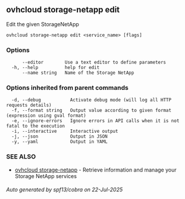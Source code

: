 ## ovhcloud storage-netapp edit

Edit the given StorageNetApp

```
ovhcloud storage-netapp edit <service_name> [flags]
```

### Options

```
      --editor        Use a text editor to define parameters
  -h, --help          help for edit
      --name string   Name of the Storage NetApp
```

### Options inherited from parent commands

```
  -d, --debug           Activate debug mode (will log all HTTP requests details)
  -f, --format string   Output value according to given format (expression using gval format)
  -e, --ignore-errors   Ignore errors in API calls when it is not fatal to the execution
  -i, --interactive     Interactive output
  -j, --json            Output in JSON
  -y, --yaml            Output in YAML
```

### SEE ALSO

* [ovhcloud storage-netapp](ovhcloud_storage-netapp.md)	 - Retrieve information and manage your Storage NetApp services

###### Auto generated by spf13/cobra on 22-Jul-2025
